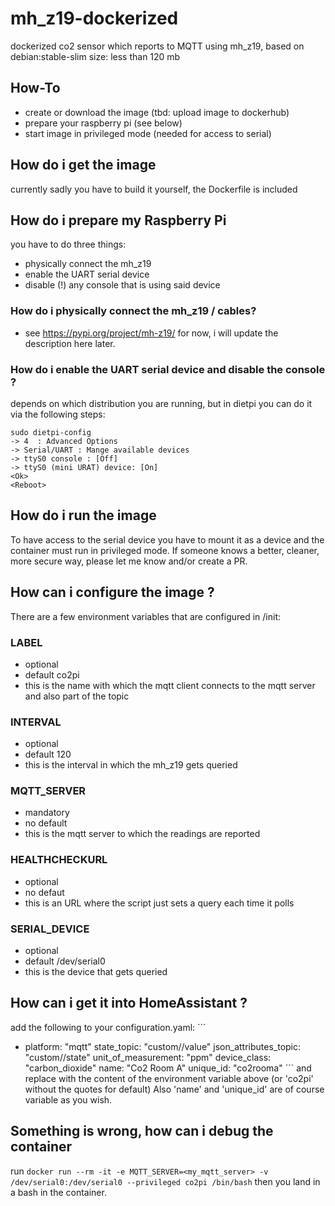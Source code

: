 # mh_z19-dockerized
dockerized co2 sensor which reports to MQTT using mh_z19, based on debian:stable-slim
size: less than 120 mb

## How-To
- create or download the image (tbd: upload image to dockerhub)
- prepare your raspberry pi (see below)
- start image in privileged mode (needed for access to serial)

## How do i get the image
currently sadly you have to build it yourself, the Dockerfile is included

## How do i prepare my Raspberry Pi
you have to do three things:
- physically connect the mh_z19
- enable the UART serial device
- disable (!) any console that is using said device
### How do i physically connect the mh_z19 / cables?
- see https://pypi.org/project/mh-z19/ for now, i will update the description here later.
### How do i enable the UART serial device and disable the console ?
depends on which distribution you are running, but in dietpi you can do it via the following steps:
```
sudo dietpi-config
-> 4  : Advanced Options
-> Serial/UART : Mange available devices
-> ttyS0 console : [Off]
-> ttyS0 (mini URAT) device: [On]
<Ok>
<Reboot>
```
## How do i run the image
To have access to the serial device you have to mount it as a device and the container must run in privileged mode.
If someone knows a better, cleaner, more secure way, please let me know and/or create a PR.

## How can i configure the image ?
There are a few environment variables that are configured in /init:
### LABEL
- optional
- default co2pi
- this is the name with which the mqtt client connects to the mqtt server and also part of the topic
### INTERVAL
- optional
- default 120
- this is the interval in which the mh_z19 gets queried
### MQTT_SERVER
- mandatory
- no default
- this is the mqtt server to which the readings are reported
### HEALTHCHECKURL
- optional
- no defaut
- this is an URL where the script just sets a query each time it polls
### SERIAL_DEVICE
- optional
- default /dev/serial0
- this is the device that gets queried

## How can i get it into HomeAssistant ?
add the following to your configuration.yaml:
``´
 - platform: "mqtt"
    state_topic: "custom/<LABEL>/value"
    json_attributes_topic: "custom/<LABEL>/state"
    unit_of_measurement: "ppm"
    device_class: "carbon_dioxide"
    name: "Co2 Room A"
    unique_id: "co2rooma"
´``
and replace <LABEL> with the content of the environment variable above (or 'co2pi' without the quotes for default)
Also 'name' and 'unique_id' are of course variable as you wish.

## Something is wrong, how can i debug the container
run
`docker run --rm -it -e MQTT_SERVER=<my_mqtt_server> -v /dev/serial0:/dev/serial0 --privileged co2pi /bin/bash`
then you land in a bash in the container.
